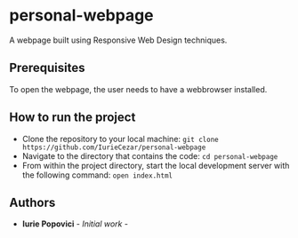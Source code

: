 # personal-webpage
A webpage built using Responsive Web Design techniques.

## Prerequisites

To open the webpage, the user needs to have a webbrowser installed.

## How to run the project
* Clone the repository to your local machine:
`git clone https://github.com/IurieCezar/personal-webpage`
* Navigate to the directory that contains the code:
`cd personal-webpage`
* From within the project directory, start the local development server with the following command:
`open index.html`

## Authors
* **Iurie Popovici**  - *Initial work* - 

